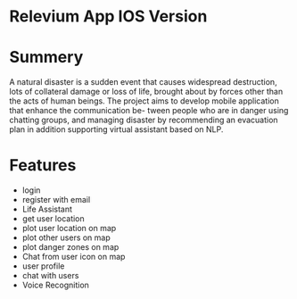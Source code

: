 # Relevium App IOS Version

# Summery 

A natural disaster is a sudden event that causes widespread destruction, lots of collateral damage or loss of life, brought about by forces other than the acts of human beings. The project aims to develop mobile application that enhance the communication be- tween people who are in danger using chatting groups, and managing disaster by recommending an evacuation plan in addition supporting virtual assistant based on NLP.

# Features

* login
* register with email
* Life Assistant
* get user location
* plot user location on map
* plot other users on map
* plot danger zones on map
* Chat from user icon on map
* user profile
* chat with users
* Voice Recognition 
